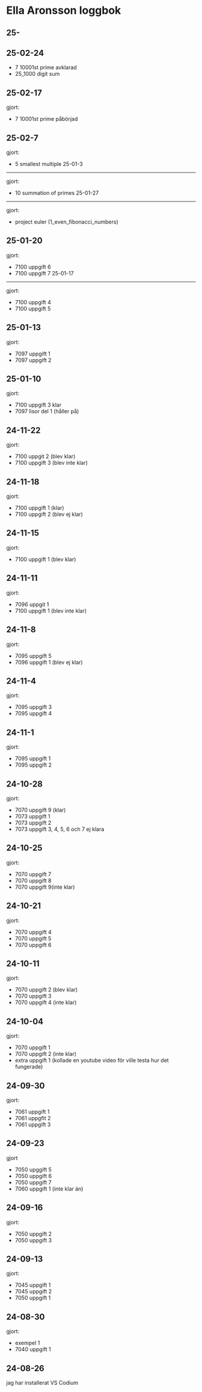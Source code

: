 Ella Aronsson loggbok
=====================
25-
--------
25-02-24
--------
* 7 10001st prime avklarad
* 25_1000 digit sum 

25-02-17
--------
gjort:
* 7 10001st prime påbörjad

25-02-7
-------
gjort:
* 5 smallest multiple
25-01-3
-------
gjort:
* 10 summation of primes
25-01-27
--------
gjort:
* project euler (1_even_fibonacci_numbers)

25-01-20
--------
gjort:
* 7100 uppgift 6
* 7100 uppgift 7
25-01-17
--------
gjort:
* 7100 uppgift 4
* 7100 uppgift 5

25-01-13
--------
gjort:
* 7097 uppgift 1
* 7097 uppgift 2

25-01-10
--------
gjort:
* 7100 uppgift 3 klar
* 7097 lisor del 1 (håller på)

24-11-22
--------
gjort:
* 7100 uppgit 2 (blev klar)
* 7100 uppgift 3 (blev inte klar)

24-11-18
--------
gjort:
* 7100 uppgift 1 (klar)
* 7100 uppgift 2 (blev ej klar)

24-11-15
---------
gjort:
* 7100 uppgift 1 (blev klar)

24-11-11
--------
gjort:
* 7096 uppgit 1
* 7100 uppgift 1 (blev inte klar)

24-11-8
-------
gjort:
* 7095 uppgift 5
* 7096 uppgift 1 (blev ej klar)

24-11-4
-------
gjort:
* 7095 uppgift 3
* 7095 uppgift 4

24-11-1
-------
gjort:
* 7095 uppgift 1
* 7095 uppgift 2

24-10-28
---------
gjort:
* 7070 uppgift 9 (klar)
* 7073 uppgift 1
* 7073 uppgift 2
* 7073 uppgift 3, 4, 5, 6 och 7 ej klara

24-10-25
--------
gjort:
* 7070 uppgift 7
* 7070 uppgift 8
* 7070 uppgift 9(inte klar)

24-10-21
--------
gjort:
* 7070 uppgift 4
* 7070 uppgift 5
* 7070 uppgift 6

24-10-11
--------
gjort:
* 7070 uppgift 2 (blev klar)
* 7070 uppgift 3 
* 7070 uppgift 4 (inte klar)

24-10-04
--------
gjort:
* 7070 uppgift 1
* 7070 uppgift 2 (inte klar)
* extra uppgift 1 (kollade en youtube video för ville testa hur det fungerade)

24-09-30
--------
gjort:
* 7061 uppgift 1
* 7061 uppgfit 2
* 7061 uppgift 3

24-09-23
-------
gjort

* 7050 upggift 5
* 7050 uppgift 6
* 7050 uppgift 7
* 7060 uppgift 1 (inte klar än)

24-09-16
--------
gjort:

* 7050 uppgift 2
* 7050 uppgift 3

24-09-13
---------
gjort:

* 7045 uppgift 1 
* 7045 uppgift 2
* 7050 uppgift 1

24-08-30
---------
gjort:

* exempel 1 
* 7040 uppgift 1 

24-08-26
-----------
jag har installerat VS Codium